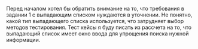 Перед началом хотел бы обратить внимание на то, что требования в задании 1 с выпадающим списком нуждаются в уточнении. Не понятно, какой тип выпадающего списка используется, что затрудняет выбор методов тестирования.
Тест кейсы я буду писать из рассчета на то, что выпадающий список имеет окно ввода для упрощения поиска нужной информации.
